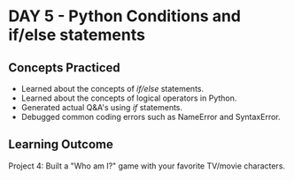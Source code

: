 # DAY 5 - Python Conditions and if/else statements

## Concepts Practiced
- Learned about the concepts of _if/else_ statements.
- Learned about the concepts of logical operators in Python.
- Generated actual Q&A's using _if_ statements.
- Debugged common coding errors such as NameError and SyntaxError.

## Learning Outcome
Project 4: Built a "Who am I?" game with your favorite TV/movie characters.

